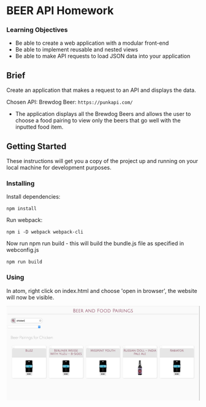 # BEER API Homework

### Learning Objectives

- Be able to create a web application with a modular front-end
- Be able to implement reusable and nested views
- Be able to make API requests to load JSON data into your application

## Brief

Create an application that makes a request to an API and displays the data.

Chosen API: Brewdog Beer: `https://punkapi.com/`

- The application displays all the Brewdog Beers and allows the user to choose a food pairing to view only the beers that go well with the inputted food item.

## Getting Started

These instructions will get you a copy of the project up and running on your local machine for development purposes.

### Installing

Install dependencies:

```
npm install
```

Run webpack:

```
npm i -D webpack webpack-cli
```
Now run npm run build - this will build the bundle.js file as specified in webconfig.js


```
npm run build
```

### Using

In atom, right click on index.html and choose 'open in browser', the website will now be visible.

![](images/beer_api.jpg)





